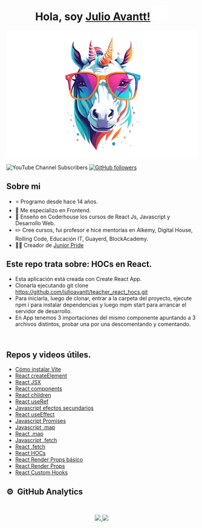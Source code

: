 <div align="center">
<h1 align="center">Hola, soy <a href="https://www.youtube.com/@juniorpride">Julio Avantt!</a> <img src="https://github.com/Kathryn-Jie/Kathryn-Jie/blob/main/wave.gif" width="40px" /></h1>
 
</div>
<p align="center">
 <img src="https://github.com/julioavantt/julioavantt/blob/main/unicorn-with-glasses.png">
</p>

![YouTube Channel Subscribers](https://img.shields.io/youtube/channel/subscribers/UC38RutKRyCUHZ866mTNkUAw?link=https%3A%2F%2Fyoutube.com%2F%40juniorpride)
[![GitHub followers](https://img.shields.io/github/followers/julioavantt?style=social)](https://github.com/julioavantt)

## Sobre mi

-  ⭐ Programo desde hace 14 años.
-  📲 Me especializo en Frontend.
-  🎥 Enseño en Coderhouse los cursos de React Js, Javascript y Desarrollo Web.
-  ✏️ Cree cursos, fui profesor e hice mentorías en Alkemy, Digital House, Rolling Code, Educación IT, Guayerd, BlockAcademy.
-  🧑‍🏫 Creador de [Junior Pride](https://www.youtube.com/@juniorpride)
   <br>

## Este repo trata sobre: HOCs en React.

-  Esta aplicación está creada con Create React App.
-  Clonarla ejecutando git clone https://github.com/julioavantt/teacher_react_hocs.git
-  Para iniciarla, luego de clonar, entrar a la carpeta del proyecto, ejecute npm i para instalar dependencias y luego mpm start para arrancar el servidor de desarrollo.
-  En App tenemos 3 importaciones del mismo componente apuntando a 3 archivos distintos, probar una por una descomentando y comentando.

<br>

## Repos y videos útiles.

-  [Cómo instalar Vite](https://www.youtube.com/watch?v=jcKoP-FvPsY&ab_channel=JuniorPride)
-  [React createElement](https://github.com/julioavantt/teacher_react_create_element)
-  [React JSX](https://github.com/julioavantt/teacher_react_jsx_basic)
-  [React components](https://github.com/julioavantt/teacher_react_components)
-  [React children](https://github.com/julioavantt/teacher_react_children)
-  [React useRef](https://github.com/julioavantt/teacher_react_useref)
-  [Javascript efectos secundarios](https://github.com/julioavantt/teacher_js_side_effects)
-  [React useEffect](https://github.com/julioavantt/teacher_react_useeffect)
-  [Javascript Promises](https://github.com/julioavantt/teacher_js_promises)
-  [Javascript .map](https://github.com/julioavantt/teacher_js_map)
-  [React .map](https://github.com/julioavantt/teacher_react_map)
-  [Javascript .fetch](https://github.com/julioavantt/teacher_js_fetch)
-  [React .fetch](https://github.com/julioavantt/teacher_react_fetch)
-  [React HOCs](https://github.com/julioavantt/teacher_react_hocs)
-  [React Render Props básico](https://github.com/julioavantt/teacher_react_render_props_basic)
-  [React Render Props](https://github.com/julioavantt/teacher_render_props)
-  [React Custom Hooks](https://github.com/julioavantt/teacher_react_custom_hooks)
   <br>

## ⚙️ &nbsp;GitHub Analytics

<br>
<p align="center">
<a href="https://github.com/ArisGuimera">
  <img height="180em" src="https://github-readme-stats-eight-theta.vercel.app/api?username=julioavantt&show_icons=true&theme=algolia&include_all_commits=true&count_private=true"/>
  <img height="180em" src="https://github-readme-stats-eight-theta.vercel.app/api/top-langs/?username=julioavantt&layout=compact&langs_count=8&theme=algolia"/>
</a>
</p>
